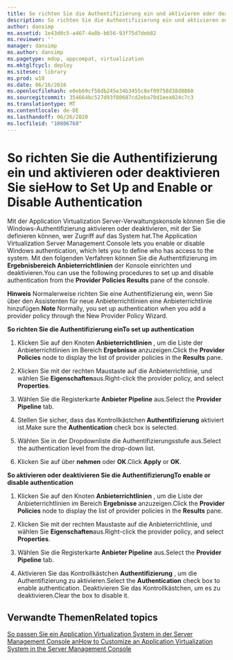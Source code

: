 ```yaml
---
title: So richten Sie die Authentifizierung ein und aktivieren oder deaktivieren Sie sie
description: So richten Sie die Authentifizierung ein und aktivieren oder deaktivieren Sie sie
author: dansimp
ms.assetid: 1e43d0c5-a467-4a8b-b656-93f75d7deb82
ms.reviewer: ''
manager: dansimp
ms.author: dansimp
ms.pagetype: mdop, appcompat, virtualization
ms.mktglfcycl: deploy
ms.sitesec: library
ms.prod: w10
ms.date: 06/16/2016
ms.openlocfilehash: e0eb69cf58db245e34b3455c8ef09758d38d8860
ms.sourcegitcommit: 354664bc527d93f80687cd2eba70d1eea024c7c3
ms.translationtype: MT
ms.contentlocale: de-DE
ms.lasthandoff: 06/26/2020
ms.locfileid: "10806768"
---
```

# <span data-ttu-id="c7c58-103">So richten Sie die Authentifizierung ein und aktivieren oder deaktivieren Sie sie</span><span class="sxs-lookup"><span data-stu-id="c7c58-103">How to Set Up and Enable or Disable Authentication</span></span>


<span data-ttu-id="c7c58-104">Mit der Application Virtualization Server-Verwaltungskonsole können Sie die Windows-Authentifizierung aktivieren oder deaktivieren, mit der Sie definieren können, wer Zugriff auf das System hat.</span><span class="sxs-lookup"><span data-stu-id="c7c58-104">The Application Virtualization Server Management Console lets you enable or disable Windows authentication, which lets you to define who has access to the system.</span></span> <span data-ttu-id="c7c58-105">Mit den folgenden Verfahren können Sie die Authentifizierung im **Ergebnisbereich Anbieterrichtlinien** der Konsole einrichten und deaktivieren.</span><span class="sxs-lookup"><span data-stu-id="c7c58-105">You can use the following procedures to set up and disable authentication from the **Provider Policies Results** pane of the console.</span></span>

<span data-ttu-id="c7c58-106">**Hinweis**  Normalerweise richten Sie eine Authentifizierung ein, wenn Sie über den Assistenten für neue Anbieterrichtlinien eine Anbieterrichtlinie hinzufügen.</span><span class="sxs-lookup"><span data-stu-id="c7c58-106">**Note** Normally, you set up authentication when you add a provider policy through the New Provider Policy Wizard.</span></span>

 

**<span data-ttu-id="c7c58-107">So richten Sie die Authentifizierung ein</span><span class="sxs-lookup"><span data-stu-id="c7c58-107">To set up authentication</span></span>**

1.  <span data-ttu-id="c7c58-108">Klicken Sie auf den Knoten **Anbieterrichtlinien** , um die Liste der Anbieterrichtlinien im Bereich **Ergebnisse** anzuzeigen.</span><span class="sxs-lookup"><span data-stu-id="c7c58-108">Click the **Provider Policies** node to display the list of provider policies in the **Results** pane.</span></span>

2.  <span data-ttu-id="c7c58-109">Klicken Sie mit der rechten Maustaste auf die Anbieterrichtlinie, und wählen Sie **Eigenschaften**aus.</span><span class="sxs-lookup"><span data-stu-id="c7c58-109">Right-click the provider policy, and select **Properties**.</span></span>

3.  <span data-ttu-id="c7c58-110">Wählen Sie die Registerkarte **Anbieter Pipeline** aus.</span><span class="sxs-lookup"><span data-stu-id="c7c58-110">Select the **Provider Pipeline** tab.</span></span>

4.  <span data-ttu-id="c7c58-111">Stellen Sie sicher, dass das Kontrollkästchen **Authentifizierung** aktiviert ist.</span><span class="sxs-lookup"><span data-stu-id="c7c58-111">Make sure the **Authentication** check box is selected.</span></span>

5.  <span data-ttu-id="c7c58-112">Wählen Sie in der Dropdownliste die Authentifizierungsstufe aus.</span><span class="sxs-lookup"><span data-stu-id="c7c58-112">Select the authentication level from the drop-down list.</span></span>

6.  <span data-ttu-id="c7c58-113">Klicken Sie auf über **nehmen** oder **OK**.</span><span class="sxs-lookup"><span data-stu-id="c7c58-113">Click **Apply** or **OK**.</span></span>

**<span data-ttu-id="c7c58-114">So aktivieren oder deaktivieren Sie die Authentifizierung</span><span class="sxs-lookup"><span data-stu-id="c7c58-114">To enable or disable authentication</span></span>**

1.  <span data-ttu-id="c7c58-115">Klicken Sie auf den Knoten **Anbieterrichtlinien** , um die Liste der Anbieterrichtlinien im Bereich **Ergebnisse** anzuzeigen.</span><span class="sxs-lookup"><span data-stu-id="c7c58-115">Click the **Provider Policies** node to display the list of provider policies in the **Results** pane.</span></span>

2.  <span data-ttu-id="c7c58-116">Klicken Sie mit der rechten Maustaste auf die Anbieterrichtlinie, und wählen Sie **Eigenschaften**aus.</span><span class="sxs-lookup"><span data-stu-id="c7c58-116">Right-click the provider policy, and select **Properties**.</span></span>

3.  <span data-ttu-id="c7c58-117">Wählen Sie die Registerkarte **Anbieter Pipeline** aus.</span><span class="sxs-lookup"><span data-stu-id="c7c58-117">Select the **Provider Pipeline** tab.</span></span>

4.  <span data-ttu-id="c7c58-118">Aktivieren Sie das Kontrollkästchen **Authentifizierung** , um die Authentifizierung zu aktivieren.</span><span class="sxs-lookup"><span data-stu-id="c7c58-118">Select the **Authentication** check box to enable authentication.</span></span> <span data-ttu-id="c7c58-119">Deaktivieren Sie das Kontrollkästchen, um es zu deaktivieren.</span><span class="sxs-lookup"><span data-stu-id="c7c58-119">Clear the box to disable it.</span></span>

## <span data-ttu-id="c7c58-120">Verwandte Themen</span><span class="sxs-lookup"><span data-stu-id="c7c58-120">Related topics</span></span>


[<span data-ttu-id="c7c58-121">So passen Sie ein Application Virtualization System in der Server Management Console an</span><span class="sxs-lookup"><span data-stu-id="c7c58-121">How to Customize an Application Virtualization System in the Server Management Console</span></span>](how-to-customize-an-application-virtualization-system-in-the-server-management-console.md)

 

 






